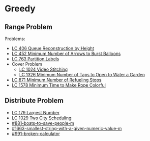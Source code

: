 # Greedy

## Range Problem

Problems:

* [LC 406 Queue Reconstruction by Height](by-number/400-450.md#406-queue-reconstruction-by-height)
* [LC 452 Minimum Number of Arrows to Burst Balloons](by-number/450-500.md#452-minimum-number-of-arrows-to-burst-balloons-m)
* [LC 763 Partition Labels](by-number/750-800.md#763-partition-labels)
* Cover Problem
  * [LC 1024 Video Stitching](by-number/1000-1050.md#1024-video-stitching-m)
  * [LC 1326 Minimum Number of Taps to Open to Water a Garden](by-number/1300-1350.md#1362-minimum-number-of-taps-to-open-to-water-a-garden-h)
* [LC 871 Minimum Number of Refueling Stops](by-number/850-900.md#871-minimum-number-of-refueling-stops-h)
* [LC 1578 Minimum Time to Make Rope Colorful](by-number/1550-1600.md#1578-minimum-time-to-make-rope-colorful-m)

## Distribute Problem

* [LC 179 Largest Number](by-number/150-200.md#179-largest-number-m)
* [LC 1029 Two City Scheduling](by-number/1000-1050.md#1029-two-city-scheduling-m)
* [#881-boats-to-save-people-m](by-number/850-900.md#881-boats-to-save-people-m "mention")
* [#1663-smallest-string-with-a-given-numeric-value-m](by-number/1650-1700.md#1663-smallest-string-with-a-given-numeric-value-m "mention")
* [#991-broken-calculator](by-number/950-1000.md#991-broken-calculator "mention")
